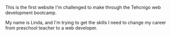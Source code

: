 This is the first website I'm challenged to make through the Tehcnigo web development bootcamp.

My name is Linda, and I'm trying to get the skills I need to change my career from preschool teacher to a web developer.